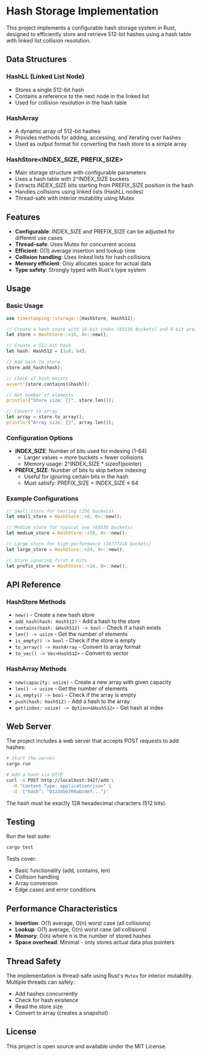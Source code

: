 # Hash Storage Implementation

This project implements a configurable hash storage system in Rust, designed to efficiently store and retrieve 512-bit hashes using a hash table with linked list collision resolution.

## Data Structures

### HashLL (Linked List Node)
- Stores a single 512-bit hash
- Contains a reference to the next node in the linked list
- Used for collision resolution in the hash table

### HashArray
- A dynamic array of 512-bit hashes
- Provides methods for adding, accessing, and iterating over hashes
- Used as output format for converting the hash store to a simple array

### HashStore<INDEX_SIZE, PREFIX_SIZE>
- Main storage structure with configurable parameters
- Uses a hash table with 2^INDEX_SIZE buckets
- Extracts INDEX_SIZE bits starting from PREFIX_SIZE position in the hash
- Handles collisions using linked lists (HashLL nodes)
- Thread-safe with interior mutability using Mutex

## Features

- **Configurable**: INDEX_SIZE and PREFIX_SIZE can be adjusted for different use cases
- **Thread-safe**: Uses Mutex for concurrent access
- **Efficient**: O(1) average insertion and lookup time
- **Collision handling**: Uses linked lists for hash collisions
- **Memory efficient**: Only allocates space for actual data
- **Type safety**: Strongly typed with Rust's type system

## Usage

### Basic Usage

```rust
use timestamping::storage::{HashStore, Hash512};

// Create a hash store with 16-bit index (65536 buckets) and 0-bit prefix
let store = HashStore::<16, 0>::new();

// Create a 512-bit hash
let hash: Hash512 = [1u8; 64];

// Add hash to store
store.add_hash(hash);

// Check if hash exists
assert!(store.contains(&hash));

// Get number of elements
println!("Store size: {}", store.len());

// Convert to array
let array = store.to_array();
println!("Array size: {}", array.len());
```

### Configuration Options

- **INDEX_SIZE**: Number of bits used for indexing (1-64)
  - Larger values = more buckets = fewer collisions
  - Memory usage: 2^INDEX_SIZE * sizeof(pointer)
- **PREFIX_SIZE**: Number of bits to skip before indexing
  - Useful for ignoring certain bits in the hash
  - Must satisfy: PREFIX_SIZE + INDEX_SIZE ≤ 64

### Example Configurations

```rust
// Small store for testing (256 buckets)
let small_store = HashStore::<8, 0>::new();

// Medium store for typical use (65536 buckets)
let medium_store = HashStore::<16, 0>::new();

// Large store for high-performance (16777216 buckets)
let large_store = HashStore::<24, 0>::new();

// Store ignoring first 8 bits
let prefix_store = HashStore::<16, 8>::new();
```

## API Reference

### HashStore Methods

- `new()` - Create a new hash store
- `add_hash(hash: Hash512)` - Add a hash to the store
- `contains(hash: &Hash512) -> bool` - Check if a hash exists
- `len() -> usize` - Get the number of elements
- `is_empty() -> bool` - Check if the store is empty
- `to_array() -> HashArray` - Convert to array format
- `to_vec() -> Vec<Hash512>` - Convert to vector

### HashArray Methods

- `new(capacity: usize)` - Create a new array with given capacity
- `len() -> usize` - Get the number of elements
- `is_empty() -> bool` - Check if the array is empty
- `push(hash: Hash512)` - Add a hash to the array
- `get(index: usize) -> Option<&Hash512>` - Get hash at index

## Web Server

The project includes a web server that accepts POST requests to add hashes:

```bash
# Start the server
cargo run

# Add a hash via HTTP
curl -X POST http://localhost:3427/add \
  -H "Content-Type: application/json" \
  -d '{"hash": "0123456789abcdef..."}'
```

The hash must be exactly 128 hexadecimal characters (512 bits).

## Testing

Run the test suite:

```bash
cargo test
```

Tests cover:
- Basic functionality (add, contains, len)
- Collision handling
- Array conversion
- Edge cases and error conditions

## Performance Characteristics

- **Insertion**: O(1) average, O(n) worst case (all collisions)
- **Lookup**: O(1) average, O(n) worst case (all collisions)
- **Memory**: O(n) where n is the number of stored hashes
- **Space overhead**: Minimal - only stores actual data plus pointers

## Thread Safety

The implementation is thread-safe using Rust's `Mutex` for interior mutability. Multiple threads can safely:
- Add hashes concurrently
- Check for hash existence
- Read the store size
- Convert to array (creates a snapshot)

## License

This project is open source and available under the MIT License.
